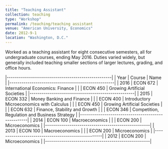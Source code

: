 ```yaml
---
title: "Teaching Assistant"
collection: teaching
type: "Workshop"
permalink: /teaching/teaching assistant
venue: "American University, Economics"
date: 2012-9-1
location: "Washington, D.C."
---
```


Worked as a teaching assistant for eight consecutive semesters, all for undergraduate courses, ending May 2016.  Duties varied widely, but generally included teaching smaller sections of larger lectures, grading, and office hours.

|----------------------------------------------------|
| Year | Course | Name |
|----------------------------------------------------|
| 2016 | ECON 672 | International Economics: Finance | 
|      | ECON 450 | Growing Artificial Societies |
|----------------------------------------------------|
| 2015 | ECON 332 | Money Banking and Finance |
|      | ECON 400 | Introductory Microeconomics with Calculus |
|      | ECON 450 | Growing Artificial Societies |
|      | ECON 632 | Finance, Stability and Growth |
|      | ECON 346 | Competition, Regulation and Business Strategy |
|----------------------------------------------------|
| 2014 | ECON 100 | Macroeconomics |
|      | ECON 200 | Microeconomics |
|----------------------------------------------------|
| 2013 | ECON 100 | Macroeconomics |
|      | ECON 200 | Microeconomics |
|----------------------------------------------------|
| 2012 | ECON 200 | Microeconomics |
|----------------------------------------------------|